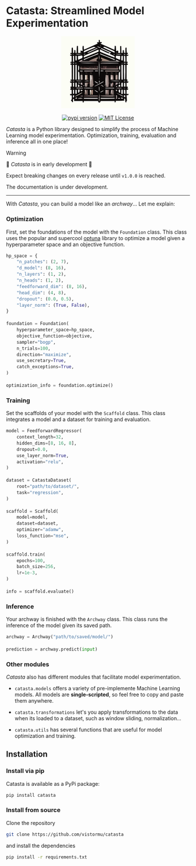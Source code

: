 # Catasta: Streamlined Model Experimentation

<div align="center">
<img style="width: 40%" src="assets/catasta_logo.svg">
    
[![pypi version](https://img.shields.io/pypi/v/catasta?logo=pypi)](https://pypi.org/project/catasta/)
[![MIT License](https://img.shields.io/badge/license-MIT-blue.svg?style=flat)](http://choosealicense.com/licenses/mit/)
<!-- [![docs](https://badgen.net/badge/readthedocs/documentation/blue)](https://catasta.readthedocs.io/en/latest/) -->
</div>

_Catasta_ is a Python library designed to simplify the process of Machine Learning model experimentation. Optimization, training, evaluation and inference all in one place!

> [!WARNING]
> :construction: _Catasta_ is in early development :construction:
> 
> Expect breaking changes on every release until `v1.0.0` is reached.
> 
> The documentation is under development.

---

With _Catasta_, you can build a model like an _archway_... Let me explain:

### Optimization

First, set the foundations of the model with the `Foundation` class. This class uses the popular and supercool [optuna](https://github.com/optuna/optuna) library to optimize a model given a hyperparameter space and an objective function.

```python
hp_space = {
    "n_patches": (2, 7),
    "d_model": (8, 16),
    "n_layers": (1, 2),
    "n_heads": (1, 2),
    "feedforward_dim": (8, 16),
    "head_dim": (4, 8),
    "dropout": (0.0, 0.5),
    "layer_norm": (True, False),
}

foundation = Foundation(
    hyperparameter_space=hp_space,
    objective_function=objective,
    sampler="bogp",
    n_trials=100,
    direction="maximize",
    use_secretary=True,
    catch_exceptions=True,
)

optimization_info = foundation.optimize()
```

### Training

Set the scaffolds of your model with the `Scaffold` class. This class integrates a model and a dataset for training and evaluation.

```python
model = FeedforwardRegressor(
    context_length=32,
    hidden_dims=[8, 16, 8],
    dropout=0.0,
    use_layer_norm=True,
    activation="relu",
)

dataset = CatastaDataset(
    root="path/to/dataset/",
    task="regression",
)

scaffold = Scaffold(
    model=model,
    dataset=dataset,
    optimizer="adamw",
    loss_function="mse",
)

scaffold.train(
    epochs=100,
    batch_size=256,
    lr=1e-3,
)

info = scaffold.evaluate()
```

### Inference

Your archway is finished with the `Archway` class. This class runs the inference of the model given its saved path.

```python
archway = Archway("path/to/saved/model/")

prediction = archway.predict(input)
```

### Other modules

_Catasta_ also has different modules that facilitate model experimentation.

* `catasta.models` offers a variety of pre-implemente Machine Learning models. All models are **single-scripted**, so feel free to copy and paste them anywhere.

* `catasta.transformations` let's you apply transformations to the data when its loaded to a dataset, such as window sliding, normalization...

* `catasta.utils` has several functions that are useful for model optimization and training.

## Installation

### Install via pip

Catasta is available as a PyPi package:

```sh
pip install catasta
```

### Install from source

Clone the repository

```sh
git clone https://github.com/vistormu/catasta
```

and install the dependencies

```sh
pip install -r requirements.txt
```

